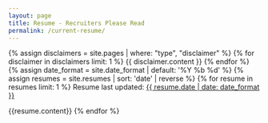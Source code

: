 ```yaml
---
layout: page
title: Resume - Recruiters Please Read
permalink: /current-resume/
---
```


{% assign disclaimers = site.pages | where: "type", "disclaimer" %}
{% for disclaimer in disclaimers limit: 1 %}
{{ disclaimer.content }}
{% endfor %}
{% assign date_format = site.date_format | default: '%Y %b %d' %}
{% assign resumes = site.resumes | sort: 'date' | reverse %}
{% for resume in resumes limit: 1 %}
Resume last updated:  [{{ resume.date | date: date_format }}]({{resume.url}})

{{resume.content}}
{% endfor %}
